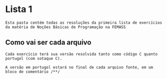 # Lista 1

    Esta pasta contém todas as resoluções da primeira lista de exercícios da matéria de Noções Básicas de Programação na FEMASS


## Como vai ser cada arquivo

    Cada exercício terá sua versão resolvida tanto como código C quanto portugol (com sotaque C).

    A versão em portugol estará no final de cada arquivo fonte, em um bloco de comentário /**/
